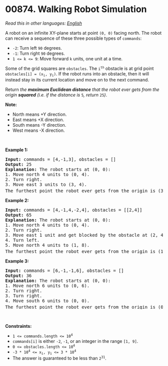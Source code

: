 # 00874. Walking Robot Simulation

  _Read this in other languages:_
    [_English_](README.md)

<p>A robot on an infinite XY-plane starts at point <code>(0, 0)</code> facing north. The robot can receive a sequence of these three possible types of <code>commands</code>:</p>

<ul>
	<li><code>-2</code>: Turn left <code>90</code> degrees.</li>
	<li><code>-1</code>: Turn right <code>90</code> degrees.</li>
	<li><code>1 &lt;= k &lt;= 9</code>: Move forward <code>k</code> units, one unit at a time.</li>
</ul>

<p>Some of the grid squares are <code>obstacles</code>. The <code>i<sup>th</sup></code> obstacle is at grid point <code>obstacles[i] = (x<sub>i</sub>, y<sub>i</sub>)</code>. If the robot runs into an obstacle, then it will instead stay in its current location and move on to the next command.</p>

<p>Return <em>the <strong>maximum Euclidean distance</strong> that the robot ever gets from the origin <strong>squared</strong> (i.e. if the distance is </em><code>5</code><em>, return </em><code>25</code><em>)</em>.</p>

<p><strong>Note:</strong></p>

<ul>
	<li>North means +Y direction.</li>
	<li>East means +X direction.</li>
	<li>South means -Y direction.</li>
	<li>West means -X direction.</li>
</ul>

<p>&nbsp;</p>
<p><strong>Example 1:</strong></p>

<pre>
<strong>Input:</strong> commands = [4,-1,3], obstacles = []
<strong>Output:</strong> 25
<strong>Explanation:</strong> The robot starts at (0, 0):
1. Move north 4 units to (0, 4).
2. Turn right.
3. Move east 3 units to (3, 4).
The furthest point the robot ever gets from the origin is (3, 4), which squared is 3<sup>2</sup> + 4<sup>2</sup> = 25 units away.
</pre>

<p><strong>Example 2:</strong></p>

<pre>
<strong>Input:</strong> commands = [4,-1,4,-2,4], obstacles = [[2,4]]
<strong>Output:</strong> 65
<strong>Explanation:</strong> The robot starts at (0, 0):
1. Move north 4 units to (0, 4).
2. Turn right.
3. Move east 1 unit and get blocked by the obstacle at (2, 4), robot is at (1, 4).
4. Turn left.
5. Move north 4 units to (1, 8).
The furthest point the robot ever gets from the origin is (1, 8), which squared is 1<sup>2</sup> + 8<sup>2</sup> = 65 units away.
</pre>

<p><strong>Example 3:</strong></p>

<pre>
<strong>Input:</strong> commands = [6,-1,-1,6], obstacles = []
<strong>Output:</strong> 36
<strong>Explanation:</strong> The robot starts at (0, 0):
1. Move north 6 units to (0, 6).
2. Turn right.
3. Turn right.
4. Move south 6 units to (0, 0).
The furthest point the robot ever gets from the origin is (0, 6), which squared is 6<sup>2</sup> = 36 units away.
</pre>

<p>&nbsp;</p>
<p><strong>Constraints:</strong></p>

<ul>
	<li><code>1 &lt;= commands.length &lt;= 10<sup>4</sup></code></li>
	<li><code>commands[i]</code> is either <code>-2</code>, <code>-1</code>, or an integer in the range <code>[1, 9]</code>.</li>
	<li><code>0 &lt;= obstacles.length &lt;= 10<sup>4</sup></code></li>
	<li><code>-3 * 10<sup>4</sup> &lt;= x<sub>i</sub>, y<sub>i</sub> &lt;= 3 * 10<sup>4</sup></code></li>
	<li>The answer is guaranteed to be less than <code>2<sup>31</sup></code>.</li>
</ul>
